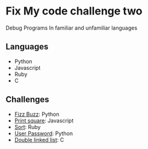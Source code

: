 # Fix My code challenge two
Debug Programs In familiar and unfamiliar languages
## Languages
* Python
* Javascript
* Ruby
* C
## Challenges
* [Fizz Buzz](0x00-challenge): Python
* [Print square](0x00-challenge): Javascript
* [Sort](0x00-challenge): Ruby
* [User Password](0x00-challenge): Python
* [Double linked list](0x00-challenge/4-delete_dnodeint/): C
